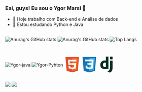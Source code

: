 ### Eai, guys! Eu sou o Ygor Marsi 👋

- 🔭 Hoje trabalho com Back-end e Análise de dados
- 🌱 Estou estudando Python e Java

##

![Anurag's GitHub stats](https://github-readme-stats.vercel.app/api?username=marsiygor&show_icons=true&theme=gradient)
![Anurag's GitHub stats](https://github-readme-stats.vercel.app/api?username=marsiygor&show_icons=true&theme=gradient)
![Top Langs](https://github-readme-stats.vercel.app/api/top-langs/?username=marsiygor&hide=javascript,html)


##

  <div style="display: inline_block"><br>       
  <img align="center" alt="Ygor-java" height="50" width="50" src="https://cdn.jsdelivr.net/gh/devicons/devicon/icons/java/java-original.svg" />    
  <img align="center" alt="Ygor-Pyhton" height="50" width="50" src="https://cdn.jsdelivr.net/gh/devicons/devicon/icons/python/python-original.svg" />     
  <img align="center" alt="Ygor-HTML" height="50" width="50" src="https://github.com/devicons/devicon/blob/v2.16.0/icons/html5/html5-original.svg">
  <img align="center" alt="Ygor-CSS" height="50" width="50" src="https://github.com/devicons/devicon/blob/v2.16.0/icons/css3/css3-original.svg">
  <img align="center" alt="Ygor-Django" height="50" width="50" src="https://github.com/devicons/devicon/blob/v2.16.0/icons/django/django-plain.svg">
</div>
  
  ##
 
<div> 
  <a href="https://instagram.com/marsi_ygor" target="_blank"><img src="https://img.shields.io/badge/-Instagram-%23E4405F?style=for-the-badge&logo=instagram&logoColor=white" target="_blank"></a>
  <a href="https://www.linkedin.com/in/ygormarsi/-45875016a" target="_blank"><img src="https://img.shields.io/badge/-LinkedIn-%230077B5?style=for-the-badge&logo=linkedin&logoColor=white" target="_blank"></a> 
  
